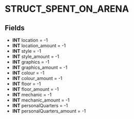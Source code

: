 # STRUCT_SPENT_ON_ARENA

## Fields
* **INT** location = -1
* **INT** location_amount = -1
* **INT** style = -1
* **INT** style_amount = -1
* **INT** graphics = -1
* **INT** graphics_amount = -1
* **INT** colour = -1
* **INT** colour_amount = -1
* **INT** floor = -1
* **INT** floor_amount = -1
* **INT** mechanic = -1
* **INT** mechanic_amount = -1
* **INT** personalQuarters = -1
* **INT** personalQuarters_amount = -1